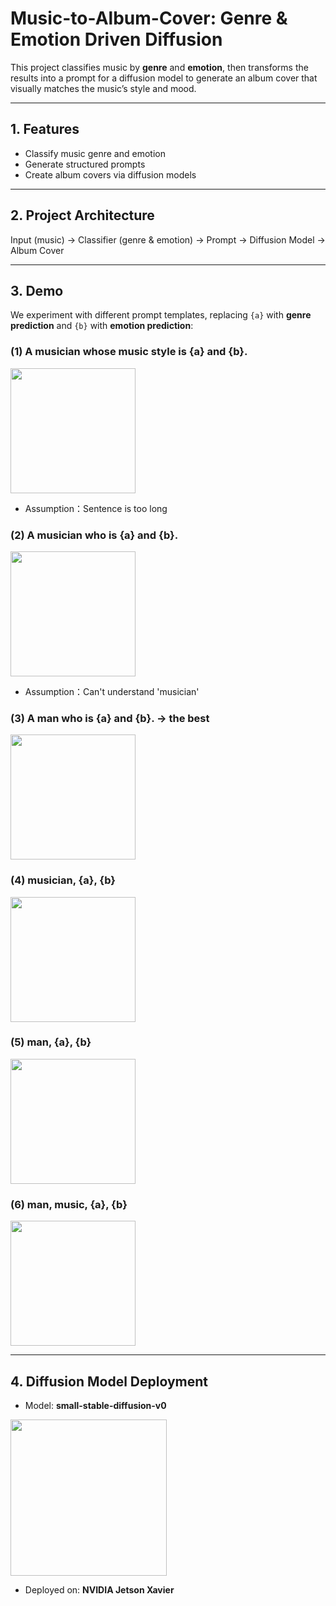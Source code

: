 # Music-to-Album-Cover: Genre & Emotion Driven Diffusion

This project classifies music by **genre** and **emotion**, then transforms the results into a prompt for a diffusion model to generate an album cover that visually matches the music’s style and mood.  

---

## 1. Features
- Classify music genre and emotion  
- Generate structured prompts  
- Create album covers via diffusion models  

---

## 2. Project Architecture

Input (music) → Classifier (genre & emotion) → Prompt → Diffusion Model → Album Cover

---

## 3. Demo

We experiment with different prompt templates, replacing `{a}` with **genre prediction** and `{b}` with **emotion prediction**:

### (1) A musician whose music style is {a} and {b}.
<img src="https://drive.google.com/uc?export=view&id=1d4E4_otNC7CNWVTJdfxTrlZOYOskKc9I" height="200"/>

- Assumption：Sentence is too long
  
### (2) A musician who is {a} and {b}.
<img src="https://drive.google.com/uc?export=view&id=1z9rLeG9BV4cBPzaFbSYLSQqYdr6aPUmC" height="200"/>

- Assumption：Can't understand 'musician'

### (3) A man who is {a} and {b}. → the best
<img src="https://drive.google.com/uc?export=view&id=10VIv1gwQ2jahgnPagXfAfQwGFJknKthg" height="200"/>

### (4) musician, {a}, {b}
<img src="https://drive.google.com/uc?export=view&id=1hVwli2V-piGOrnO6bv_nGP7RhJlPc3eG" height="200"/>

### (5) man, {a}, {b}
<img src="https://drive.google.com/uc?export=view&id=14hsLh2dsuEbJMen-AekSiu6HEU_yNonO" height="200"/>

### (6) man, music, {a}, {b}
<img src="https://drive.google.com/uc?export=view&id=1Mzy6efr1884DHvrztbWYDsDs8Q3-M9Le" height="200"/>

---

## 4. Diffusion Model Deployment
- Model: **small-stable-diffusion-v0**
<img src="https://drive.google.com/uc?export=view&id=1lYz-sNRUtliQT_Xz1bl9U1prE6MnUIJp" height="250"/>

- Deployed on: **NVIDIA Jetson Xavier**
